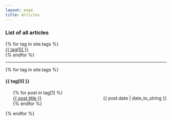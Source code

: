 ```yaml
---
layout: page
title: Articles
---
```

<section class="section">
  <div class="container">
  <h3 class="title-color-2 font-tertiary">List of all articles</h3>
    {% for tag in site.tags %}
      <div class="row">
        <a href="#{{ tag[0] | slugify }}" class="post-tag">{{ tag[0] }}</a>
      </div>
    {% endfor %}
  <hr/>
    {% for tag in site.tags %}
    <h4 class="tags-title-posts" id="{{ tag[0] | slugify }}">{{ tag[0] }}</h4>
    <ul class="tags-expo-posts">
      {% for post in tag[1] %}
      <!-- <li> -->
      <div>
        <span style="float: left;">
          <a class="btn-primary btn-transparent" href="{{ post.url }}">{{ post.title }}</a>
        </span>
        <span style="float: right;">
          {{ post.date | date_to_string }}
        </span>
      </div>
        <br>
      <!-- </li> -->
      <!-- </a> -->
      {% endfor %}
    </ul>
    {% endfor %}
  </div>
</section>